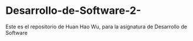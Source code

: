# Desarrollo-de-Software-2-
Este es el repositorio de Huan Hao Wu, para la asignatura de Desarrollo de Software
